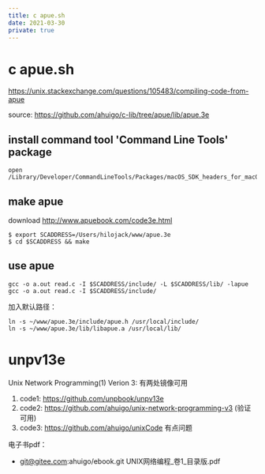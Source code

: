 ```yaml
---
title: c apue.sh
date: 2021-03-30
private: true
---
```

# c apue.sh
https://unix.stackexchange.com/questions/105483/compiling-code-from-apue

source: https://github.com/ahuigo/c-lib/tree/apue/lib/apue.3e

## install command tool 'Command Line Tools' package

    open /Library/Developer/CommandLineTools/Packages/macOS_SDK_headers_for_macOS_10.14.pkg

## make apue
download http://www.apuebook.com/code3e.html

    $ export SCADDRESS=/Users/hilojack/www/apue.3e
    $ cd $SCADDRESS && make

## use apue
    gcc -o a.out read.c -I $SCADDRESS/include/ -L $SCADDRESS/lib/ -lapue
    gcc -o a.out read.c -I $SCADDRESS/include/

加入默认路径：

	ln -s ~/www/apue.3e/include/apue.h /usr/local/include/  
	ln -s ~/www/apue.3e/lib/libapue.a /usr/local/lib/

# unpv13e
Unix Network Programming(1) Verion 3: 有两处镜像可用
1. code1: https://github.com/unpbook/unpv13e
2. code2: https://github.com/ahuigo/unix-network-programming-v3 (验证可用)
3. code3: https://github.com/ahuigo/unixCode  有点问题

电子书pdf：
- git@gitee.com:ahuigo/ebook.git UNIX网络编程_卷1_目录版.pdf